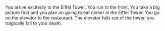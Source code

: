 You arrive excitedly to the Eiffel Tower. You run to the front. You take a big picture first and you plan on going to eat dinner in the Eiffel Tower. You go on the elevator to the restaurant. The elevator falls out of the tower, you tragically fall to your death. 
